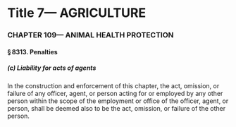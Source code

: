 
# Title 7— AGRICULTURE
### CHAPTER 109— ANIMAL HEALTH PROTECTION
#### § 8313. Penalties
##### (c) Liability for acts of agents

In the construction and enforcement of this chapter, the act, omission, or failure of any officer, agent, or person acting for or employed by any other person within the scope of the employment or office of the officer, agent, or person, shall be deemed also to be the act, omission, or failure of the other person.
